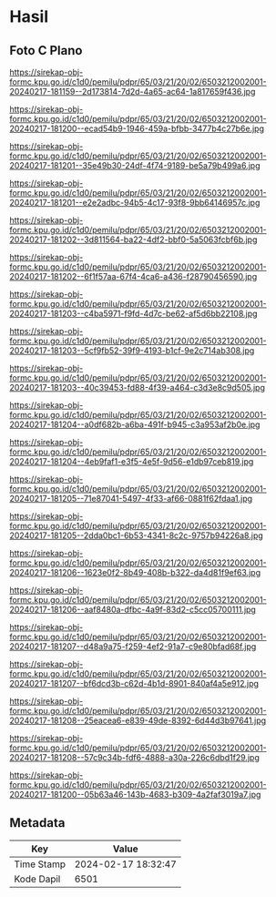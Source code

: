 # Hasil

## Foto C Plano

https://sirekap-obj-formc.kpu.go.id/c1d0/pemilu/pdpr/65/03/21/20/02/6503212002001-20240217-181159--2d173814-7d2d-4a65-ac64-1a817659f436.jpg

https://sirekap-obj-formc.kpu.go.id/c1d0/pemilu/pdpr/65/03/21/20/02/6503212002001-20240217-181200--ecad54b9-1946-459a-bfbb-3477b4c27b6e.jpg

https://sirekap-obj-formc.kpu.go.id/c1d0/pemilu/pdpr/65/03/21/20/02/6503212002001-20240217-181201--35e49b30-24df-4f74-9189-be5a79b499a6.jpg

https://sirekap-obj-formc.kpu.go.id/c1d0/pemilu/pdpr/65/03/21/20/02/6503212002001-20240217-181201--e2e2adbc-94b5-4c17-93f8-9bb64146957c.jpg

https://sirekap-obj-formc.kpu.go.id/c1d0/pemilu/pdpr/65/03/21/20/02/6503212002001-20240217-181202--3d811564-ba22-4df2-bbf0-5a5063fcbf6b.jpg

https://sirekap-obj-formc.kpu.go.id/c1d0/pemilu/pdpr/65/03/21/20/02/6503212002001-20240217-181202--6f1f57aa-67f4-4ca6-a436-f28790456590.jpg

https://sirekap-obj-formc.kpu.go.id/c1d0/pemilu/pdpr/65/03/21/20/02/6503212002001-20240217-181203--c4ba5971-f9fd-4d7c-be62-af5d6bb22108.jpg

https://sirekap-obj-formc.kpu.go.id/c1d0/pemilu/pdpr/65/03/21/20/02/6503212002001-20240217-181203--5cf9fb52-39f9-4193-b1cf-9e2c714ab308.jpg

https://sirekap-obj-formc.kpu.go.id/c1d0/pemilu/pdpr/65/03/21/20/02/6503212002001-20240217-181203--40c39453-fd88-4f39-a464-c3d3e8c9d505.jpg

https://sirekap-obj-formc.kpu.go.id/c1d0/pemilu/pdpr/65/03/21/20/02/6503212002001-20240217-181204--a0df682b-a6ba-491f-b945-c3a953af2b0e.jpg

https://sirekap-obj-formc.kpu.go.id/c1d0/pemilu/pdpr/65/03/21/20/02/6503212002001-20240217-181204--4eb9faf1-e3f5-4e5f-9d56-e1db97ceb819.jpg

https://sirekap-obj-formc.kpu.go.id/c1d0/pemilu/pdpr/65/03/21/20/02/6503212002001-20240217-181205--71e87041-5497-4f33-af66-0881f62fdaa1.jpg

https://sirekap-obj-formc.kpu.go.id/c1d0/pemilu/pdpr/65/03/21/20/02/6503212002001-20240217-181205--2dda0bc1-6b53-4341-8c2c-9757b94226a8.jpg

https://sirekap-obj-formc.kpu.go.id/c1d0/pemilu/pdpr/65/03/21/20/02/6503212002001-20240217-181206--1623e0f2-8b49-408b-b322-da4d81f9ef63.jpg

https://sirekap-obj-formc.kpu.go.id/c1d0/pemilu/pdpr/65/03/21/20/02/6503212002001-20240217-181206--aaf8480a-dfbc-4a9f-83d2-c5cc05700111.jpg

https://sirekap-obj-formc.kpu.go.id/c1d0/pemilu/pdpr/65/03/21/20/02/6503212002001-20240217-181207--d48a9a75-f259-4ef2-91a7-c9e80bfad68f.jpg

https://sirekap-obj-formc.kpu.go.id/c1d0/pemilu/pdpr/65/03/21/20/02/6503212002001-20240217-181207--bf6dcd3b-c62d-4b1d-8901-840af4a5e912.jpg

https://sirekap-obj-formc.kpu.go.id/c1d0/pemilu/pdpr/65/03/21/20/02/6503212002001-20240217-181208--25eacea6-e839-49de-8392-6d44d3b97641.jpg

https://sirekap-obj-formc.kpu.go.id/c1d0/pemilu/pdpr/65/03/21/20/02/6503212002001-20240217-181208--57c9c34b-fdf6-4888-a30a-226c6dbd1f29.jpg

https://sirekap-obj-formc.kpu.go.id/c1d0/pemilu/pdpr/65/03/21/20/02/6503212002001-20240217-181200--05b63a46-143b-4683-b309-4a2faf3019a7.jpg


## Metadata

| Key        | Value               |
| ---------- | ------------------- |
| Time Stamp | 2024-02-17 18:32:47 |
| Kode Dapil | 6501                |



